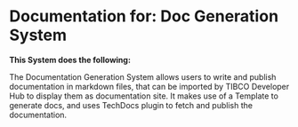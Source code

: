 # Documentation for: Doc Generation System

**This System does the following:**

The Documentation Generation System allows users to write and publish documentation in markdown files, that can be imported by TIBCO Developer Hub to display them as documentation site. It makes use of a Template to generate docs, and uses TechDocs plugin to fetch and publish the documentation.
